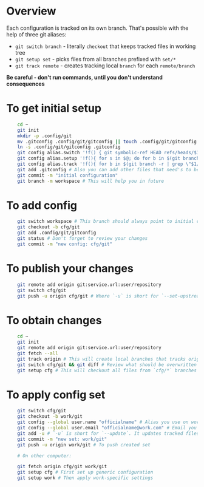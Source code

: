 # Overview

Each configuration is tracked on its own branch.
That's possible with the help of three git aliases:

* `git switch branch` - literally `checkout` that keeps tracked files in working tree
* `git setup set` - picks files from all branches prefixed with `set/*`
* `git track remote` - creates tracking local `branch` for each `remote/branch`


**Be careful - don't run commands, until you don't understand consequences**


# To get initial setup

```sh
    cd ~
    git init
    mkdir -p .config/git
    mv .gitconfig .config/git/gitconfig || touch .config/git/gitconfig
    ln -s .config/git/gitconfig .gitconfig
    git config alias.switch '!f() { git symbolic-ref HEAD refs/heads/$1 && git reset; }; f'
    git config alias.setup '!f(){ for s in $@; do for b in $(git branch --list "*$s/*"); do git checkout $b -- .; echo "+$b"; done; done; }; f'
    git config alias.track '!f(){ for b in $(git branch -r | grep \"$1/\" | sed \"s/$1\\///g\"); do git branch --track $b $1/$b; done; }; f'
    git add .gitconfig # Also you can add other files that need's to be shared on all branches (e.g. README)
    git commit -m "initial configuration"
    git branch -m workspace # This will help you in future
```

# To add config

```sh
    git switch workspace # This branch should always point to initial commit in repository
    git checkout -b cfg/git
    git add .config/git/gitconfig
    git status # Don't forget to review your changes
    git commit -m "new config: cfg/git"
```

# To publish your changes

```sh
    git remote add origin git:service.url:user/repository
    git switch cfg/git
    git push -u origin cfg/git # Where `-u` is short for `--set-upstream-to=`, creates and tracks remote branch
```

# To obtain changes

```sh
    cd ~
    git init
    git remote add origin git:service.url:user/repository
    git fetch --all
    git track origin # This will create local branches that tracks origin/branches
    git switch cfg/git && git diff # Review what should be overwritten and backup important stuff. Do it for each remote branch
    git setup cfg # This will checkout all files from `cfg/*` branches into working tree
```

# To apply config set

```sh
    git switch cfg/git
    git checkout -b work/git
    git config --global user.name "officialname" # Alias you use on work
    git config --global user.email "officialname@work.com" # Email you use on work
    git add -u # `-u` is short for `--update`. It updates tracked files only (.config/git/gitconfig in this example)
    git commit -m "new set: work/git"
    git push -u origin work/git # To push created set

    # On other computer:

    git fetch origin cfg/git work/git
    git setup cfg # First set up generic configuration
    git setup work # Then apply work-specific settings
```

